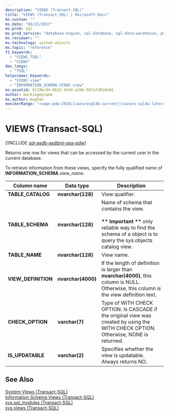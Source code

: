 ```yaml
---
description: "VIEWS (Transact-SQL)"
title: "VIEWS (Transact-SQL) | Microsoft Docs"
ms.custom: ""
ms.date: "03/15/2017"
ms.prod: sql
ms.prod_service: "database-engine, sql-database, sql-data-warehouse, pdw"
ms.reviewer: ""
ms.technology: system-objects
ms.topic: "reference"
f1_keywords: 
  - "VIEWS_TSQL"
  - "VIEWS"
dev_langs: 
  - "TSQL"
helpviewer_keywords: 
  - "VIEWS view"
  - "INFORMATION_SCHEMA.VIEWS view"
ms.assetid: 6119bc94-0b22-45d4-a34b-967afd810a9d
author: markingmyname
ms.author: maghan
monikerRange: ">=aps-pdw-2016||=azuresqldb-current||=azure-sqldw-latest||>=sql-server-2016||>=sql-server-linux-2017||=azuresqldb-mi-current"
---
```

# VIEWS (Transact-SQL)
[!INCLUDE [sql-asdb-asdbmi-asa-pdw](../../includes/applies-to-version/sql-asdb-asdbmi-asa-pdw.md)]

  Returns one row for views that can be accessed by the current user in the current database.  
  
 To retrieve information from these views, specify the fully qualified name of **INFORMATION_SCHEMA.**_view_name_.  
  
|Column name|Data type|Description|  
|-----------------|---------------|-----------------|  
|**TABLE_CATALOG**|**nvarchar(**128**)**|View qualifier.|  
|**TABLE_SCHEMA**|**nvarchar(**128**)**|Name of schema that contains the view.<br /><br /> **&#42;&#42; Important &#42;&#42;**  only reliable way to find the schema of a object is to query the sys.objects catalog view.|  
|**TABLE_NAME**|**nvarchar(**128**)**|View name.|  
|**VIEW_DEFINITION**|**nvarchar(**4000**)**|If the length of definition is larger than **nvarchar(**4000**)**, this column is NULL. Otherwise, this column is the view definition text.|  
|**CHECK_OPTION**|**varchar(**7**)**|Type of WITH CHECK OPTION. Is CASCADE if the original view was created by using the WITH CHECK OPTION. Otherwise, NONE is returned.|  
|**IS_UPDATABLE**|**varchar(**2**)**|Specifies whether the view is updatable. Always returns NO.|  
  
## See Also  
 [System Views &#40;Transact-SQL&#41;](../../t-sql/language-reference.md)   
 [Information Schema Views &#40;Transact-SQL&#41;](~/relational-databases/system-information-schema-views/system-information-schema-views-transact-sql.md)   
 [sys.sql_modules &#40;Transact-SQL&#41;](../../relational-databases/system-catalog-views/sys-sql-modules-transact-sql.md)   
 [sys.views &#40;Transact-SQL&#41;](../../relational-databases/system-catalog-views/sys-views-transact-sql.md)  
  
